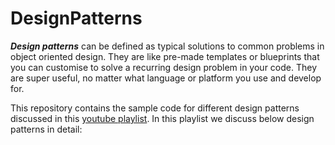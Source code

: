 # DesignPatterns

***Design patterns*** can be defined as typical solutions to common problems in object oriented design. They are like pre-made templates or blueprints that you can customise to solve a recurring design problem in your code. They are super useful, no matter what language or platform you use and develop for.

This repository contains the sample code for different design patterns discussed in this [youtube playlist](https://www.youtube.com/playlist?list=PL5H48FA8Q0RqKLS7A49kdNvb64eiJ4ddK). In this playlist we discuss below design patterns in detail:

